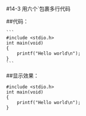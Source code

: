 #14-3 用六个`包裹多行代码

##代码：

	```
	#include <stdio.h>
	int main(void)
	{
	    printf("Hello world\n");
	}
	```


##显示效果：

```
#include <stdio.h>
int main(void)
{
    printf("Hello world\n");
}
```